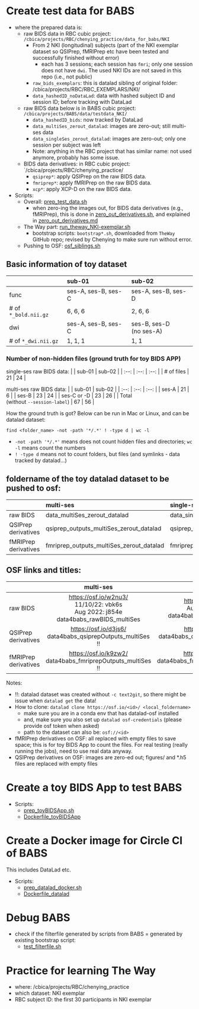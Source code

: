 # Create test data for BABS
* where the prepared data is:
    * raw BIDS data in RBC cubic project: `/cbica/projects/RBC/chenying_practice/data_for_babs/NKI`
        * From 2 NKI (longitudinal) subjects (part of the NKI exemplar dataset so QSIPrep, fMRIPrep etc have been tested and successfully finished without error)
            * each has 3 sessions; each session has `fmri`; only one session does not have `dwi`. The used NKI IDs are not saved in this repo (i.e., not public)
        * `raw_bids_exemplars`: this is datalad sibling of original folder: /cbica/projects/RBC/RBC_EXEMPLARS/NKI/
        * `data_hashedID_noDataLad`: data with hashed subject ID and session ID; before tracking with DataLad
    * raw BIDS data below is in BABS cubic project: `/cbica/projects/BABS/data/testdata_NKI/`
        * `data_hashedID_bids`: now tracked by DataLad
        * `data_multiSes_zerout_datalad`: images are zero-out; still multi-ses data
        * `data_singleSes_zerout_datalad`: images are zero-out; only one session per subject was left
        * Note: anything in the RBC project that has similar name: not used anymore, probably has some issue.
    * BIDS data derivatives: in RBC cubic project: `/cbica/projects/RBC/chenying_practice/
        * `qsiprep*`: apply QSIPrep on the raw BIDS data.
        * `fmriprep*`: apply fMRIPrep on the raw BIDS data.
        * `xcp*`: apply XCP-D on the raw BIDS data.
* Scripts:
    * Overall: [prep_test_data.sh](prep_test_data.sh)
        * when zero-ing the images out, for BIDS data derivatives (e.g., fMRIPrep), this is done in [zero_out_derivatives.sh](zero_out_derivatives.sh), and explained in [zero_out_derivatives.md](zero_out_derivatives.md)
    * The Way part: [run_theway_NKI-exemplar.sh](run_theway_NKI-exemplar.sh)
        * bootstrap scripts: `bootstrap*.sh`, downloaded from `TheWay` GitHub repo; revised by Chenying to make sure run without error.
    * Pushing to OSF: [osf_siblings.sh](osf_siblings.sh)

## Basic information of toy dataset
|             | sub-01 | sub-02     |
| :---        |    :----   |          :--- |
| func | ses-A, ses-B, ses-C | ses-A, ses-B, ses-D |
| # of `*_bold.nii.gz` | 6, 6, 6 | 2, 6, 6 |
| dwi | ses-A, ses-B, ses-C | ses-B, ses-D <br>(no ses-A)|
| # of `*_dwi.nii.gz` | 1, 1, 1 | 1, 1 |

### Number of non-hidden files (ground truth for toy BIDS APP)
single-ses raw BIDS data:
|    | sub-01 | sub-02 |
| :--: | :--: | :--: |
| # of files | 21 | 24 |

multi-ses raw BIDS data:
|   | sub-01 | sub-02 |
| :--: | :--: | :--: |
| ses-A | 21 | 6 |
| ses-B | 23 | 24 |
| ses-C or -D | 23 | 26 |
| Total <br>(without `--session-label`) | 67 | 56 |

How the ground truth is got? Below can be run in Mac or Linux, and can be datalad dataset:
```
find <folder_name> -not -path '*/.*' ! -type d | wc -l
```
* `-not -path '*/.*'` means does not count hidden files and directories; `wc -l` means count the numbers
* `! -type d` means not to count folders, but files (and symlinks - data tracked by datalad...)

## foldername of the toy datalad dataset to be pushed to osf:
|             | multi-ses | single-ses     |
| :---        |    :----   |          :--- |
| raw BIDS      | data_multiSes_zerout_datalad       |  data_singleSes_zerout_datalad  |
| QSIPrep derivatives   | qsiprep_outputs_multiSes_zerout_datalad       | qsiprep_outputs_singleSes_zerout_datalad      |
| fMRIPrep derivatives | fmriprep_outputs_multiSes_zerout_datalad | fmriprep_outputs_singleSes_zerout_datalad |

## OSF links and titles:
|             | multi-ses | single-ses     |
| :---        |    :----:   |          :---: |
| raw BIDS      | https://osf.io/w2nu3/<br>11/10/22: vbk6s <br> Aug 2022: j854e <br>data4babs_rawBIDS_multiSes | https://osf.io/t8urc/ <br> Aug 2022: zd9a6<br>data4babs_rawBIDS_singleSes |
| QSIPrep derivatives   | https://osf.io/d3js6/<br>data4babs_qsiprepOutputs_multiSes <br> !!  | https://osf.io/8t9sf/<br>data4babs_qsiprepOutputs_singleSes <br> !!  |
| fMRIPrep derivatives | https://osf.io/k9zw2/<br>data4babs_fmriprepOutputs_multiSes <br> !! | https://osf.io/2jvub/<br>data4babs_fmriprepOutputs_singleSes <br> !! |

Notes:
* !!: datalad dataset was created without `-c text2git`, so there might be issue when `datalad get` the data!
* How to clone: `datalad clone https://osf.io/<id>/ <local_foldername>`
    * make sure you are in a conda env that has datalad-osf installed
    * and, make sure you also set up `datalad osf-credentials` (please provide osf token when asked)
    * path to the dataset can also be: `osf://<id>`
* fMRIPrep derivatives on OSF: all replaced with empty files to save space; this is for toy BIDS App to count the files. For real testing (really running the jobs), need to use real data anyway.
* QSIPrep derivatives on OSF: images are zero-ed out; figures/ and *.h5 files are replaced with empty files


# Create a toy BIDS App to test BABS
* Scripts:
    * [prep_toyBIDSApp.sh](prep_toyBIDSApp.sh)
    * [Dockerfile_toyBIDSApp](Dockerfile_toyBIDSApp)

# Create a Docker image for Circle CI of BABS
This includes DataLad etc.

* Scripts:
    * [prep_datalad_docker.sh](prep_datalad_docker.sh)
    * [Dockerfile_datalad](Dockerfile_datalad)

# Debug BABS
* check if the filterfile generated by scripts from BABS = generated by existing bootstrap script:
    * [test_filterfile.sh](test_filterfile.sh)

# Practice for learning The Way

* where: /cbica/projects/RBC/chenying_practice
* which dataset: NKI exemplar
* RBC subject ID: the first 30 participants in NKI exemplar
